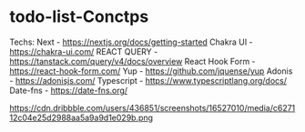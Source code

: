 # todo-list-Conctps

Techs:
Next -            https://nextjs.org/docs/getting-started
Chakra UI -       https://chakra-ui.com/
REACT QUERY -     https://tanstack.com/query/v4/docs/overview
React Hook Form - https://react-hook-form.com/
Yup -             https://github.com/jquense/yup
Adonis -          https://adonisjs.com/
Typescript -      https://www.typescriptlang.org/docs/
Date-fns - 	      https://date-fns.org/

https://cdn.dribbble.com/users/436851/screenshots/16527010/media/c627112c04e25d2988aa5a9a9d1e029b.png